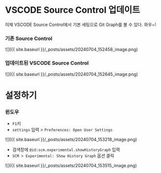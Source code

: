 # VSCODE Source Control 업데이트

이제 VSCODE Source Control에서 기본 세팅으로 Git Graph를 볼 수 있다. 와우~!

### 기존 Source Control

![]({{ site.baseurl }}/_posts/assets/20240704_152458_image.png)

### 업데이트된 VSCODE Source Control

![]({{ site.baseurl }}/_posts/assets/20240704_152645_image.png)

# 설정하기

### 윈도우

- `F1`키
- `settings` 입력 > `Preferences: Open User Settings`

![]({{ site.baseurl }}/_posts/assets/20240704_153218_image.png)

- 검색창에 `@id:scm.experimental.showHistoryGraph` 입력
- `SCM > Experimental: Show History Graph` 옵션 클릭

![]({{ site.baseurl }}/_posts/assets/20240704_153515_image.png)

